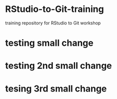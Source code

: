 # RStudio-to-Git-training
training repository for RStudio to Git workshop

# testing small change

# testing 2nd small change

# tesing 3rd small change